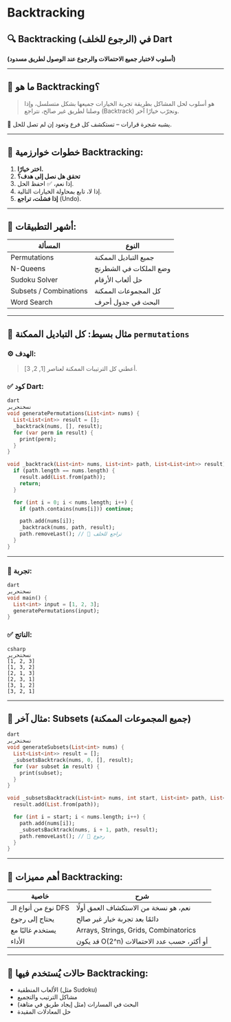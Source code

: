 # Backtracking

## 🔍 Backtracking (الرجوع للخلف) في Dart

**(أسلوب لاختبار جميع الاحتمالات والرجوع عند الوصول لطريق مسدود)**

---

## 🎯 ما هو Backtracking؟

> هو أسلوب لحل المشاكل بطريقة تجربة الخيارات جميعها بشكل متسلسل، وإذا وصلنا لطريق غير صالح، نتراجع (Backtrack) ونجرّب خيارًا آخر.
> 

🔄 يشبه شجرة قرارات – تستكشف كل فرع وتعود إن لم تصل للحل.

---

## 🧠 خطوات خوارزمية Backtracking:

1. **اختر خيارًا.**
2. **تحقق هل نصل إلى هدف؟**
3. إذا نعم، ✅ احفظ الحل.
4. إذا لا، تابع بمحاولة الخيارات التالية.
5. **إذا فشلت، تراجع** (Undo).

---

## 📘 أشهر التطبيقات:

| المسألة | النوع |
| --- | --- |
| Permutations | جميع التباديل الممكنة |
| N-Queens | وضع الملكات في الشطرنج |
| Sudoku Solver | حل ألعاب الأرقام |
| Subsets / Combinations | كل المجموعات الممكنة |
| Word Search | البحث في جدول أحرف |

---

## 🔧 مثال بسيط: كل التباديل الممكنة `permutations`

### ⚙️ الهدف:

> أعطني كل الترتيبات الممكنة لعناصر [1, 2, 3].
> 

### ✅ كود Dart:

```dart
dart
نسختحرير
void generatePermutations(List<int> nums) {
  List<List<int>> result = [];
  _backtrack(nums, [], result);
  for (var perm in result) {
    print(perm);
  }
}

void _backtrack(List<int> nums, List<int> path, List<List<int>> result) {
  if (path.length == nums.length) {
    result.add(List.from(path));
    return;
  }

  for (int i = 0; i < nums.length; i++) {
    if (path.contains(nums[i])) continue;

    path.add(nums[i]);
    _backtrack(nums, path, result);
    path.removeLast(); // 🧹 تراجع للخلف
  }
}

```

---

### 🧪 تجربة:

```dart
dart
نسختحرير
void main() {
  List<int> input = [1, 2, 3];
  generatePermutations(input);
}

```

### ✅ الناتج:

```
csharp
نسختحرير
[1, 2, 3]
[1, 3, 2]
[2, 1, 3]
[2, 3, 1]
[3, 1, 2]
[3, 2, 1]

```

---

## 🔁 مثال آخر: Subsets (جميع المجموعات الممكنة)

```dart
dart
نسختحرير
void generateSubsets(List<int> nums) {
  List<List<int>> result = [];
  _subsetsBacktrack(nums, 0, [], result);
  for (var subset in result) {
    print(subset);
  }
}

void _subsetsBacktrack(List<int> nums, int start, List<int> path, List<List<int>> result) {
  result.add(List.from(path));

  for (int i = start; i < nums.length; i++) {
    path.add(nums[i]);
    _subsetsBacktrack(nums, i + 1, path, result);
    path.removeLast(); // 🧹 رجوع
  }
}

```

---

## 📌 أهم مميزات Backtracking:

| خاصية | شرح |
| --- | --- |
| نوع من أنواع الـ DFS | نعم، هو نسخة من الاستكشاف العمق أولًا |
| يحتاج إلى رجوع | دائمًا بعد تجربة خيار غير صالح |
| يستخدم غالبًا مع | Arrays, Strings, Grids, Combinatorics |
| الأداء | قد يكون O(2^n) أو أكثر، حسب عدد الاحتمالات |

---

## 🚦 حالات يُستخدم فيها Backtracking:

- الألعاب المنطقية (مثل Sudoku)
- مشاكل الترتيب والتجميع
- البحث في المسارات (مثل إيجاد طريق في متاهة)
- حل المعادلات المقيدة